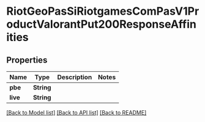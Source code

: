 # RiotGeoPasSiRiotgamesComPasV1ProductValorantPut200ResponseAffinities

## Properties

Name | Type | Description | Notes
------------ | ------------- | ------------- | -------------
**pbe** | **String** |  | 
**live** | **String** |  | 

[[Back to Model list]](../README.md#documentation-for-models) [[Back to API list]](../README.md#documentation-for-api-endpoints) [[Back to README]](../README.md)


